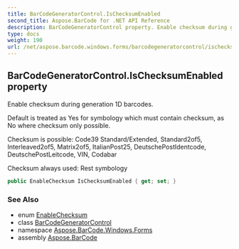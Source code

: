 ```yaml
---
title: BarCodeGeneratorControl.IsChecksumEnabled
second_title: Aspose.BarCode for .NET API Reference
description: BarCodeGeneratorControl property. Enable checksum during generation 1D barcodes
type: docs
weight: 190
url: /net/aspose.barcode.windows.forms/barcodegeneratorcontrol/ischecksumenabled/
---
```

## BarCodeGeneratorControl.IsChecksumEnabled property

Enable checksum during generation 1D barcodes.

Default is treated as Yes for symbology which must contain checksum, as No where checksum only possible.

Checksum is possible: Code39 Standard/Extended, Standard2of5, Interleaved2of5, Matrix2of5, ItalianPost25, DeutschePostIdentcode, DeutschePostLeitcode, VIN, Codabar

Checksum always used: Rest symbology

```csharp
public EnableChecksum IsChecksumEnabled { get; set; }
```

### See Also

* enum [EnableChecksum](../../../aspose.barcode.generation/enablechecksum/)
* class [BarCodeGeneratorControl](../)
* namespace [Aspose.BarCode.Windows.Forms](../../barcodegeneratorcontrol/)
* assembly [Aspose.BarCode](../../../)


